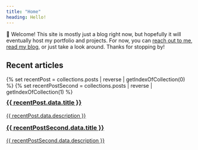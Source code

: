 ```yaml
---
title: "Home"
heading: Hello!
---
```


👋 Welcome! This site is mostly just a blog right now, but hopefully it will eventually host my portfolio and projects. For now, you can [reach out to me](/contact), [read my blog](/posts/), or just take a look around. Thanks for stopping by!


## Recent articles

<div class="flex flex-col sm:flex-row my-10 justify-between gap-5">
{% set recentPost = collections.posts | reverse | getIndexOfCollection(0) %}
{% set recentPostSecond = collections.posts | reverse | getIndexOfCollection(1) %}
<a class="container flex-1 hover:border-green-600 text-bold no-underline" style="height: 50%;" href="{{ recentPost.url }}">
    <h3 style="margin-top: 0.6em;">{{ recentPost.data.title }}</h3>
    <p>{{ recentPost.data.description }}</p>
</a>
<a class="container flex-1 hover:border-green-600 text-bold no-underline" style="height: 50%;" href="{{ recentPostSecond.url }}">
    <h3 style="margin-top: 0.6em;">{{ recentPostSecond.data.title }}</h3>
    <p>{{ recentPostSecond.data.description }}</p>
</a>
</div>